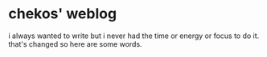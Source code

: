 # chekos' weblog

i always wanted to write but i never had the time or energy or focus to do it. that's changed so here are some words.